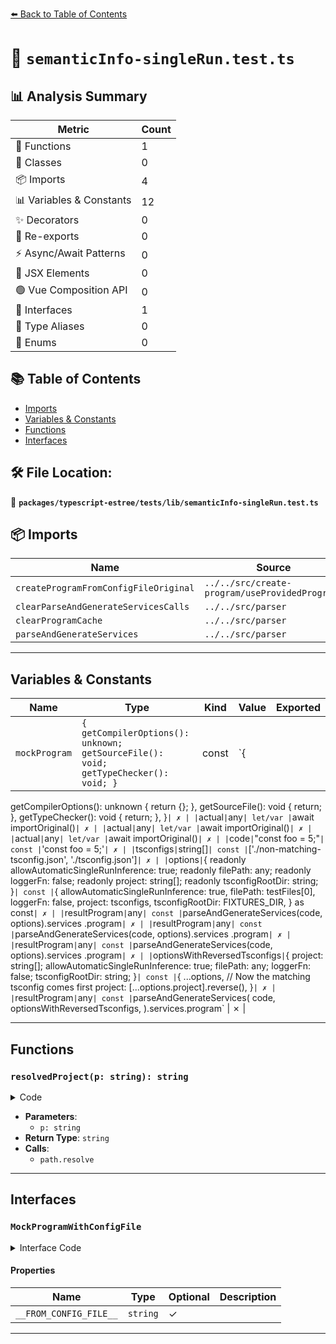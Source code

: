 [⬅️ Back to Table of Contents](../../../../index.md)

# 📄 `semanticInfo-singleRun.test.ts`

## 📊 Analysis Summary

| Metric | Count |
|--------|-------|
| 🔧 Functions | 1 |
| 🧱 Classes | 0 |
| 📦 Imports | 4 |
| 📊 Variables & Constants | 12 |
| ✨ Decorators | 0 |
| 🔄 Re-exports | 0 |
| ⚡ Async/Await Patterns | 0 |
| 💠 JSX Elements | 0 |
| 🟢 Vue Composition API | 0 |
| 📐 Interfaces | 1 |
| 📑 Type Aliases | 0 |
| 🎯 Enums | 0 |

## 📚 Table of Contents

- [Imports](#imports)
- [Variables & Constants](#variables-constants)
- [Functions](#functions)
- [Interfaces](#interfaces)

## 🛠️ File Location:
📂 **`packages/typescript-estree/tests/lib/semanticInfo-singleRun.test.ts`**

## 📦 Imports

| Name | Source |
|------|--------|
| `createProgramFromConfigFileOriginal` | `../../src/create-program/useProvidedPrograms` |
| `clearParseAndGenerateServicesCalls` | `../../src/parser` |
| `clearProgramCache` | `../../src/parser` |
| `parseAndGenerateServices` | `../../src/parser` |


---

## Variables & Constants

| Name | Type | Kind | Value | Exported |
|------|------|------|-------|----------|
| `mockProgram` | `{ getCompilerOptions(): unknown; getSourceFile(): void; getTypeChecker(): void; }` | const | `{
  getCompilerOptions(): unknown {
    return {};
  },
  getSourceFile(): void {
    return;
  },
  getTypeChecker(): void {
    return;
  },
}` | ✗ |
| `actual` | `any` | let/var | `await importOriginal()` | ✗ |
| `actual` | `any` | let/var | `await importOriginal()` | ✗ |
| `actual` | `any` | let/var | `await importOriginal()` | ✗ |
| `code` | `"const foo = 5;"` | const | `'const foo = 5;'` | ✗ |
| `tsconfigs` | `string[]` | const | `['./non-matching-tsconfig.json', './tsconfig.json']` | ✗ |
| `options` | `{ readonly allowAutomaticSingleRunInference: true; readonly filePath: any; readonly loggerFn: false; readonly project: string[]; readonly tsconfigRootDir: string; }` | const | `{
  allowAutomaticSingleRunInference: true,
  filePath: testFiles[0],
  loggerFn: false,
  project: tsconfigs,
  tsconfigRootDir: FIXTURES_DIR,
} as const` | ✗ |
| `resultProgram` | `any` | const | `parseAndGenerateServices(code, options).services
        .program` | ✗ |
| `resultProgram` | `any` | const | `parseAndGenerateServices(code, options).services
        .program` | ✗ |
| `resultProgram` | `any` | const | `parseAndGenerateServices(code, options).services
        .program` | ✗ |
| `optionsWithReversedTsconfigs` | `{ project: string[]; allowAutomaticSingleRunInference: true; filePath: any; loggerFn: false; tsconfigRootDir: string; }` | const | `{
        ...options,
        //  Now the matching tsconfig comes first
        project: [...options.project].reverse(),
      }` | ✗ |
| `resultProgram` | `any` | const | `parseAndGenerateServices(
        code,
        optionsWithReversedTsconfigs,
      ).services.program` | ✗ |


---

## Functions

### `resolvedProject(p: string): string`

<details><summary>Code</summary>

```ts
(p: string): string => path.resolve(FIXTURES_DIR, p)
```
</details>

- **Parameters**:
  - `p: string`
- **Return Type**: `string`
- **Calls**:
  - `path.resolve`

---

## Interfaces

### `MockProgramWithConfigFile`

<details><summary>Interface Code</summary>

```ts
interface MockProgramWithConfigFile {
  __FROM_CONFIG_FILE__?: string;
}
```
</details>

#### Properties

| Name | Type | Optional | Description |
|------|------|----------|-------------|
| `__FROM_CONFIG_FILE__` | `string` | ✓ |  |


---